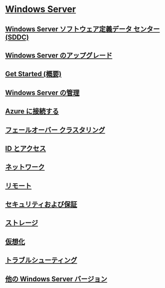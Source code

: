 # [Windows Server](windows-server.md)
## [Windows Server ソフトウェア定義データ センター (SDDC)](sddc.md)
## [Windows Server のアップグレード](upgrade/upgrade-overview.md)
## [Get Started (概要)](get-started/Server-Basics.md)
## [Windows Server の管理](administration/manage-windows-server.yml)
## [Azure に接続する](azure-hybrid-services/index.md)
## [フェールオーバー クラスタリング](failover-clustering/failover-clustering-overview.md)
## [ID とアクセス](identity/Identity-and-Access.yml)
## [ネットワーク](networking/index.yml)
## [リモート](remote/index.md)
## [セキュリティおよび保証](security/security-and-assurance.md)
## [ストレージ](storage/storage.yml)
## [仮想化](virtualization/virtualization.md)
## [トラブルシューティング](troubleshoot/windows-server-troubleshooting.md)
## [他の Windows Server バージョン](windows-server-versions.md)
